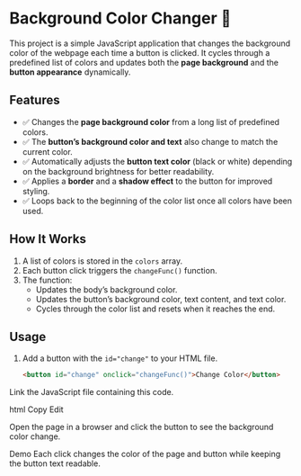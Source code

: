 # Background Color Changer 🎨

This project is a simple JavaScript application that changes the background color of the webpage each time a button is clicked. It cycles through a predefined list of colors and updates both the **page background** and the **button appearance** dynamically.

## Features
- ✅ Changes the **page background color** from a long list of predefined colors.  
- ✅ The **button’s background color and text** also change to match the current color.  
- ✅ Automatically adjusts the **button text color** (black or white) depending on the background brightness for better readability.  
- ✅ Applies a **border** and a **shadow effect** to the button for improved styling.  
- ✅ Loops back to the beginning of the color list once all colors have been used.  

## How It Works
1. A list of colors is stored in the `colors` array.  
2. Each button click triggers the `changeFunc()` function.  
3. The function:
   - Updates the body’s background color.  
   - Updates the button’s background color, text content, and text color.  
   - Cycles through the color list and resets when it reaches the end.  

## Usage
1. Add a button with the `id="change"` to your HTML file.  
   ```html
   <button id="change" onclick="changeFunc()">Change Color</button>
Link the JavaScript file containing this code.

html
Copy
Edit
<script src="script.js"></script>
Open the page in a browser and click the button to see the background color change.

Demo
Each click changes the color of the page and button while keeping the button text readable.